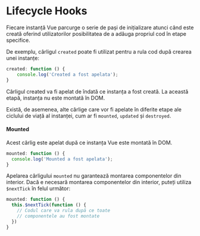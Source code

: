 # Lifecycle Hooks

Fiecare instanță Vue parcurge o serie de pași de inițializare atunci când este creată oferind utilizatorilor posibilitatea de a adăuga propriul cod în etape specifice.

De exemplu, cârligul `created` poate fi utilizat pentru a rula cod după crearea unei instanțe:

```javascript
created: function () {
    console.log('Created a fost apelata');
}
```

Cârligul created va fi apelat de îndată ce instanța a fost creată. La această etapă, instanța nu este montată în DOM.

Există, de asemenea, alte cârlige care vor fi apelate în diferite etape ale ciclului de viață al instanței, cum ar fi `mounted`, `updated` și `destroyed`.

#### Mounted

Acest cârlig este apelat după ce instanța Vue este montată în DOM.

```javascript
mounted: function () {
  console.log('Mounted a fost apelata');
}
```

Apelarea cârligului `mounted` nu garantează montarea componentelor din interior. Dacă e necesară montarea componentelor din interior, puteți utiliza `$nextTick` în felul următor:

```javascript
mounted: function () {
  this.$nextTick(function () {
    // Codul care va rula după ce toate
    // componentele au fost montate
  })
}
```

